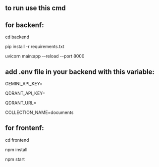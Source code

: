 to run use this cmd
--------
for backenf:
--------
cd backend

pip install -r requirements.txt

uvicorn main:app --reload --port 8000

add .env file in your backend with this variable:
-------------
GEMINI_API_KEY=

QDRANT_API_KEY=

QDRANT_URL=

COLLECTION_NAME=documents

for frontenf:
---------
cd frontend

npm install

npm start

